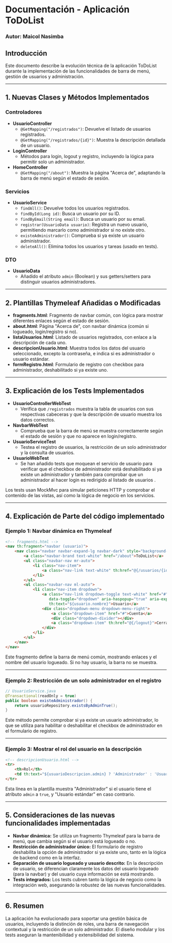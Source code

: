 # Documentación - Aplicación ToDoList
### Autor: Maicol Nasimba

## Introducción

Este documento describe la evolución técnica de la aplicación ToDoList durante la implementación de las funcionalidades de barra de menú, gestión de usuarios y administración. 

---

## 1. Nuevas Clases y Métodos Implementados

### Controladores

- **UsuarioController**
  - `@GetMapping("/registrados")`: Devuelve el listado de usuarios registrados.
  - `@GetMapping("/registrados/{id}")`: Muestra la descripción detallada de un usuario.
- **LoginController**
  - Métodos para login, logout y registro, incluyendo la lógica para permitir solo un administrador.
- **HomeController**
  - `@GetMapping("/about")`: Muestra la página "Acerca de", adaptando la barra de menú según el estado de sesión.

### Servicios

- **UsuarioService**
  - `findAll()`: Devuelve todos los usuarios registrados.
  - `findById(Long id)`: Busca un usuario por su ID.
  - `findByEmail(String email)`: Busca un usuario por su email.
  - `registrar(UsuarioData usuario)`: Registra un nuevo usuario, permitiendo marcarlo como administrador si no existe otro.
  - `existeAdministrador()`: Comprueba si ya existe un usuario administrador.
  - `deleteAll()`: Elimina todos los usuarios y tareas (usado en tests).

### DTO

- **UsuarioData**
  - Añadido el atributo `admin` (Boolean) y sus getters/setters para distinguir usuarios administradores.

---

## 2. Plantillas Thymeleaf Añadidas o Modificadas

- **fragments.html**: Fragmento de navbar común, con lógica para mostrar diferentes enlaces según el estado de sesión.
- **about.html**: Página "Acerca de", con navbar dinámica (común si logueado, login/registro si no).
- **listaUsuarios.html**: Listado de usuarios registrados, con enlace a la descripción de cada uno.
- **descripcionUsuario.html**: Muestra todos los datos del usuario seleccionado, excepto la contraseña, e indica si es administrador o usuario estándar.
- **formRegistro.html**: Formulario de registro con checkbox para administrador, deshabilitado si ya existe uno.

---

## 3. Explicación de los Tests Implementados

- **UsuarioControllerWebTest**
  - Verifica que `/registrados` muestra la tabla de usuarios con sus respectivas cabeceras y que la descripción de usuario muestra los datos correctos.
- **NavbarWebTest**
  - Comprueba que la barra de menú se muestra correctamente según el estado de sesión y que no aparece en login/registro.
- **UsuarioServiceTest**
  - Testea el registro de usuarios, la restricción de un solo administrador y la consulta de usuarios.
- **UsuarioWebTest**  
  - Se han añadido tests que moquean el servicio de usuario para verificar que el checkbox de administrador está deshabilitado si ya existe un administrador y también para comprobar que un administrador al hacer login es redirigido al listado de usuarios .


Los tests usan MockMvc para simular peticiones HTTP y comprobar el contenido de las vistas, así como la lógica de negocio en los servicios.

---

## 4. Explicación de Parte del código implementado

### Ejemplo 1: Navbar dinámica en Thymeleaf

```html
<!-- fragments.html -->
<nav th:fragment="navbar (usuario)">
    <nav class="navbar navbar-expand-lg navbar-dark" style="background-color: #1857a4;" th:if="${usuario != null}">
        <a class="navbar-brand text-white" href="/about">ToDoList</a>
        <ul class="navbar-nav mr-auto">
            <li class="nav-item">
                <a class="nav-link text-white" th:href="@{/usuarios/{id}/tareas(id=${usuario.id})}">Tareas</a>
            </li>
        </ul>
        <ul class="navbar-nav ml-auto">
            <li class="nav-item dropdown">
                <a class="nav-link dropdown-toggle text-white" href="#" id="navbarDropdown" role="button"
                   data-toggle="dropdown" aria-haspopup="true" aria-expanded="false"
                   th:text="${usuario.nombre}">Usuario</a>
                <div class="dropdown-menu dropdown-menu-right">
                    <a class="dropdown-item" href="#">Cuenta</a>
                    <div class="dropdown-divider"></div>
                    <a class="dropdown-item" th:href="@{/logout}">Cerrar sesión <span th:text="'(' + ${usuario.nombre} + ')'"></span></a>
                </div>
            </li>
        </ul>
    </nav>
</nav>
```

Este fragmento define la barra de menú común, mostrando enlaces y el nombre del usuario logueado. Si no hay usuario, la barra no se muestra.

---

### Ejemplo 2: Restricción de un solo administrador en el registro

```java
// UsuarioService.java
@Transactional(readOnly = true)
public boolean existeAdministrador() {
    return usuarioRepository.existsByAdminTrue();
}
```
  
Este método permite comprobar si ya existe un usuario administrador, lo que se utiliza para habilitar o deshabilitar el checkbox de administrador en el formulario de registro.

---

### Ejemplo 3: Mostrar el rol del usuario en la descripción

```html
<!-- descripcionUsuario.html -->
<tr>
    <th>Rol</th>
    <td th:text="${usuarioDescripcion.admin} ? 'Administrador' : 'Usuario estándar'"></td>
</tr>
```
  
Esta línea en la plantilla muestra "Administrador" si el usuario tiene el atributo `admin` a `true`, y "Usuario estándar" en caso contrario.

---

## 5. Consideraciones de las nuevas funcionalidades implementadas


- **Navbar dinámica:** Se utiliza un fragmento Thymeleaf para la barra de menú, que cambia según si el usuario está logueado o no.
- **Restricción de administrador único:** El formulario de registro deshabilita la opción de administrador si ya existe uno, tanto en la lógica de backend como en la interfaz.
- **Separación de usuario logueado y usuario descrito:** En la descripción de usuario, se diferencian claramente los datos del usuario logueado (para la navbar) y del usuario cuya información se está mostrando.
- **Tests integrados:** Los tests cubren tanto la lógica de negocio como la integración web, asegurando la robustez de las nuevas funcionalidades.

---

## 6. Resumen

La aplicación ha evolucionado para soportar una gestión básica de usuarios, incluyendo la distinción de roles, una barra de navegación contextual y la restricción de un solo administrador. El diseño modular y los tests aseguran la mantenibilidad y extensibilidad del sistema.